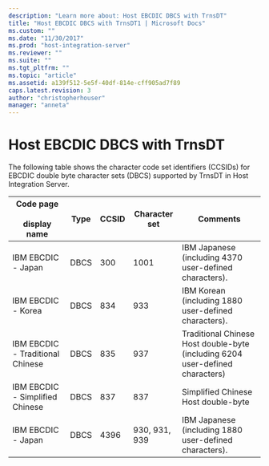 ```yaml
---
description: "Learn more about: Host EBCDIC DBCS with TrnsDT"
title: "Host EBCDIC DBCS with TrnsDT1 | Microsoft Docs"
ms.custom: ""
ms.date: "11/30/2017"
ms.prod: "host-integration-server"
ms.reviewer: ""
ms.suite: ""
ms.tgt_pltfrm: ""
ms.topic: "article"
ms.assetid: a139f512-5e5f-40df-814e-cff905ad7f89
caps.latest.revision: 3
author: "christopherhouser"
manager: "anneta"
---
```

# Host EBCDIC DBCS with TrnsDT
The following table shows the character code set identifiers (CCSIDs) for EBCDIC double byte character sets (DBCS) supported by TrnsDT in Host Integration Server.  
  
|Code page<br /><br /> display name|Type|CCSID|Character set|Comments|  
|--------------------------------|----------|-----------|-------------------|--------------|  
|IBM EBCDIC - Japan|DBCS|300|1001|IBM Japanese (including 4370 user-defined characters).|  
|IBM EBCDIC - Korea|DBCS|834|933|IBM Korean (including 1880 user-defined characters).|  
|IBM EBCDIC - Traditional Chinese|DBCS|835|937|Traditional Chinese Host double-byte (including 6204 user-defined characters)|  
|IBM EBCDIC - Simplified Chinese|DBCS|837|837|Simplified Chinese Host double-byte|  
|IBM EBCDIC - Japan|DBCS|4396|930, 931, 939|IBM Japanese (including 1880 user-defined characters).|

